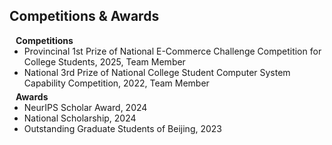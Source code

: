 ## Competitions & Awards

<h4 style="margin:0 10px 0;">Competitions</h4>
<ul style="margin:0 0 5px;">
  <li><autocolor>Provincinal 1st Prize of National E-Commerce Challenge Competition for College Students, 2025, Team Member</autocolor></li>
  <li><autocolor>National 3rd Prize of National College Student Computer System Capability Competition, 2022, Team Member</autocolor></li>
</ul>

<h4 style="margin:0 10px 0;">Awards</h4>
<ul style="margin:0 0 20px;">
  <li><autocolor>NeurIPS Scholar Award, 2024</autocolor></li>
  <li><autocolor>National Scholarship, 2024</autocolor></li>
  <li><autocolor>Outstanding Graduate Students of Beijing, 2023</autocolor></li>
</ul>